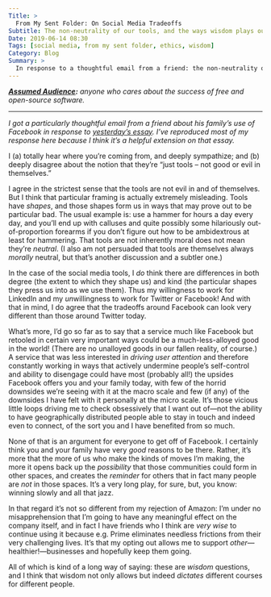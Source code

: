 ```yaml
---
Title: >
  From My Sent Folder: On Social Media Tradeoffs
Subtitle: The non-neutrality of our tools, and the ways wisdom plays out in our using them.
Date: 2019-06-14 08:30
Tags: [social media, from my sent folder, ethics, wisdom]
Category: Blog
Summary: >
  In response to a thoughtful email from a friend: the non-neutrality of our tools, and the ways wisdom plays out in our using them.
---
```


<i><b>[Assumed Audience][aa]:</b> anyone who cares about the success of free and open-source software.</i>

[aa]: https://www.chriskrycho.com/2018/assumed-audiences.html

---

<i>I got a particularly thoughtful email from a friend about his family’s use of Facebook in response to [yesterday’s essay][breaking up]. I’ve reproduced most of my response here because I think it’s a helpful extension on that essay.</i>

[breaking up]: https://www.chriskrycho.com/2019/breaking-up-with-social-media.html

I (a) totally hear where you’re coming from, and deeply sympathize; and (b) deeply disagree about the notion that they’re “just tools – not good or evil in themselves.”

I agree in the strictest sense that the tools are not evil in and of themselves. But I think that particular framing is actually extremely misleading. Tools have *shapes*, and those shapes form us in ways that may prove out to be particular bad. The usual example is: use a hammer for hours a day every day, and you’ll end up with calluses and quite possibly some hilariously out-of-proportion forearms if you don’t figure out how to be ambidextrous at least for hammering. That tools are not inherently moral does not mean they’re *neutral*. (I also am not persuaded that tools are themselves always *morally* neutral, but that’s another discussion and a subtler one.)

In the case of the social media tools, I *do* think there are differences in both degree (the extent to which they shape us) and kind (the particular shapes they press us into as we use them). Thus my willingness to work for LinkedIn and my *un*willingness to work for Twitter or Facebook! And with that in mind, I do agree that the tradeoffs around Facebook can look very different than those around Twitter today.

What’s more, I’d go so far as to say that a service much like Facebook but retooled in certain very important ways could be a much-less-alloyed good in the world! (There are no unalloyed goods in our fallen reality, of course.) A service that was less interested in *driving user attention* and therefore constantly working in ways that actively undermine people’s self-control and ability to disengage could have most (probably all!) the upsides Facebook offers you and your family today, with few of the horrid downsides we’re seeing with it at the macro scale and few (if any) of the downsides I have felt with it personally at the micro scale. It’s those vicious little loops driving me to check obsessively that I want out of—not the ability to have geographically distributed people able to stay in touch and indeed even to connect, of the sort you and I have benefited from so much.

None of that is an argument for everyone to get off of Facebook. I certainly think you and your family have very *good* reasons to be there. Rather, it’s more that the more of us who make the kinds of moves I’m making, the more it opens back up the *possibility* that those communities could form in other spaces, and creates the *reminder* for others that in fact many people are *not* in those spaces. It’s a very long play, for sure, but, you know: winning slowly and all that jazz.

In that regard it’s not so different from my rejection of Amazon: I’m under no misapprehension that I’m going to have any meaningful effect on the company itself, and in fact I have friends who I think are *very wise* to continue using it because e.g. Prime eliminates needless frictions from their very challenging lives. It’s that my opting out allows me to support *other*—healthier!—businesses and hopefully keep them going.

All of which is kind of a long way of saying: these are *wisdom* questions, and I think that wisdom not only allows but indeed *dictates* different courses for different people.
